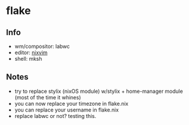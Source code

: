 # flake

## Info

- wm/compositor: labwc
- editor: [nixvim](https://github.com/qfumbled/nixvim)
- shell: mksh
## Notes

- try to replace stylix (nixOS module) w/stylix + home-manager module (most of the time it whines)
- you can now replace your timezone in flake.nix
- you can replace your username in flake.nix
- replace labwc or not? testing this.
